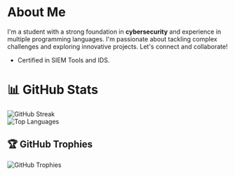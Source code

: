 # About Me
I'm a student with a strong foundation in **cybersecurity** and experience in multiple programming languages. I'm passionate about tackling complex challenges and exploring innovative projects. Let's connect and collaborate!

- Certified in SIEM Tools and IDS.

# 📊 GitHub Stats
![GitHub Streak](https://github-readme-streak-stats.herokuapp.com/?user=Vasishta03&theme=tokyonight&hide_border=false)<br/>
![Top Languages](https://github-readme-stats.vercel.app/api/top-langs/?username=Vasishta03&layout=compact&theme=tokyonight&hide_border=false)

## 🏆 GitHub Trophies
![GitHub Trophies](https://github-profile-trophy.vercel.app/?username=Vasishta03&theme=radical&no-frame=false&no-bg=false&margin-w=4&column=4&row=4)